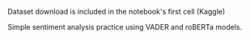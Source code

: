 Dataset download is included in the notebook's first cell (Kaggle)

Simple sentiment analysis practice using VADER and roBERTa models.
